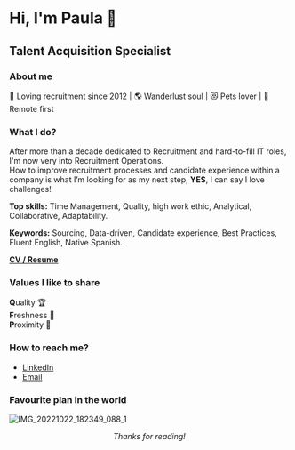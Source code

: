 # Hi, I'm Paula 👋
## Talent Acquisition Specialist
### About me
💙 Loving recruitment since 2012 | 🌎 Wanderlust soul | 😻 Pets lover | 🏡 Remote first
### What I do?
After more than a decade dedicated to Recruitment and hard-to-fill IT roles, I'm now very into Recruitment Operations.<br>How to improve recruitment processes and candidate experience within a company is what I’m looking for as my next step, **YES**, I can say I love challenges!  

**Top skills:** Time Management, Quality, high work ethic, Analytical, Collaborative, Adaptability.  

**Keywords:** Sourcing, Data-driven, Candidate experience, Best Practices, Fluent English, Native Spanish.

**[CV / Resume](https://www.linkedin.com/in/gomezpaula/)**

### Values I like to share
**Q**uality 🏆  
**F**reshness 🌱   
**P**roximity 👐

### How to reach me?
- [LinkedIn](https://www.linkedin.com/in/gomezpaula/)  
- [Email](mailto:pgomez.techtalent@gmail.com)

### Favourite plan in the world
![IMG_20221022_182349_088_1](https://github.com/pgg89/pgg89/assets/79692339/18baa25c-55e6-46ee-a847-482f1d8fd535)

*<p align="center"> Thanks for reading!*
